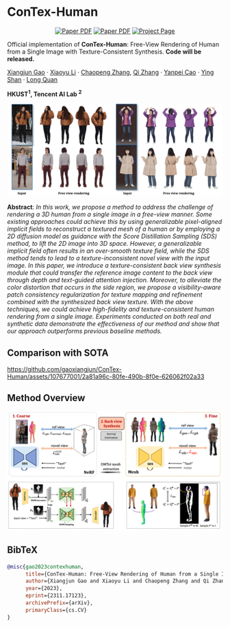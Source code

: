 # ConTex-Human

<p align="center">
        <a href="https://gaoxiangjun.github.io/contex_human/paper/ConTex_Human.pdf"><img src='https://img.shields.io/badge/Paper-ConTex_Human-red' alt='Paper PDF'></a>
        <a href="https://arxiv.org/abs/2311.17123"><img src='https://img.shields.io/badge/arXiv-ConTex_Human-blue' alt='Paper PDF'></a>
        <a href='https://gaoxiangjun.github.io/contex_human/'><img src='https://img.shields.io/badge/Project_Page-ConTex_Human-green' alt='Project Page'></a>
  </p>

<!--[**Paper**](https://arxiv.org/abs/2311.17123) | [**Project Page**](https://gaoxiangjun.github.io/contex_human/) 
 | [**Youtube video**](https://gaoxiangjun.github.io/contex_human/) -->

Official implementation of **ConTex-Human**: Free-View Rendering of Human from a Single Image with Texture-Consistent Synthesis. **Code will be released.**

[Xiangjun Gao](https://scholar.google.com/citations?user=qgdesEcAAAAJ&hl=en&oi=sra) · [Xiaoyu Li](https://xiaoyu258.github.io/) · [Chaopeng Zhang](), [Qi Zhang](https://qzhang-cv.github.io/) · [Yanpei Cao](https://yanpei.me/) · [Ying Shan](https://scholar.google.com/citations?user=4oXBp9UAAAAJ&hl=en) · [Long Quan](https://scholar.google.com/citations?hl=en&user=ZMLhZJ8AAAAJ&view_op=list_works)

**HKUST<sup>1</sup>, Tencent AI Lab <sup>2</sup>**



<p align="center">
    <img src="assets/teaser.png">
</p>

**Abstract**: *In this work, we propose a method to address the challenge of rendering a 3D human from a single image in a free-view manner. Some existing approaches could achieve this by using generalizable pixel-aligned implicit fields to reconstruct a textured mesh of a human or by employing a 2D diffusion model as guidance with the Score Distillation Sampling (SDS) method, to lift the 2D image into 3D space. However, a generalizable implicit field often results in an over-smooth texture field, while the SDS method tends to lead to a texture-inconsistent novel view with the input image. In this paper, we introduce a texture-consistent back view synthesis module that could transfer the reference image content to the back view through depth and text-guided attention injection. Moreover, to alleviate the color distortion that occurs in the side region, we propose a visibility-aware patch consistency regularization for texture mapping and refinement combined with the synthesized back view texture. With the above techniques, we could achieve high-fidelity and texture-consistent human rendering from a single image. Experiments conducted on both real and synthetic data demonstrate the effectiveness of our method and show that our approach outperforms previous baseline methods.*

## Comparison with SOTA
https://github.com/gaoxiangjun/ConTex-Human/assets/107677001/2a81a96c-80fe-490b-8f0e-626062f02a33


## Method Overview
<p align="center">
    <img src="assets/overview_pipeline.png">
</p>


<!-- https://github.com/MrTornado24/DreamCraft3D/assets/45503891/8e70610c-d812-4544-86bf-7f8764e41067



https://github.com/MrTornado24/DreamCraft3D/assets/45503891/b1e8ae54-1afd-4e0f-88f7-9bd5b70fd44d



https://github.com/MrTornado24/DreamCraft3D/assets/45503891/ead40f9b-d7ee-4ee8-8d98-dbd0b8fbab97 -->


## BibTeX

```bibtex
@misc{gao2023contexhuman,
      title={ConTex-Human: Free-View Rendering of Human from a Single Image with Texture-Consistent Synthesis}, 
      author={Xiangjun Gao and Xiaoyu Li and Chaopeng Zhang and Qi Zhang and Yanpei Cao and Ying Shan and Long Quan},
      year={2023},
      eprint={2311.17123},
      archivePrefix={arXiv},
      primaryClass={cs.CV}
}
```
